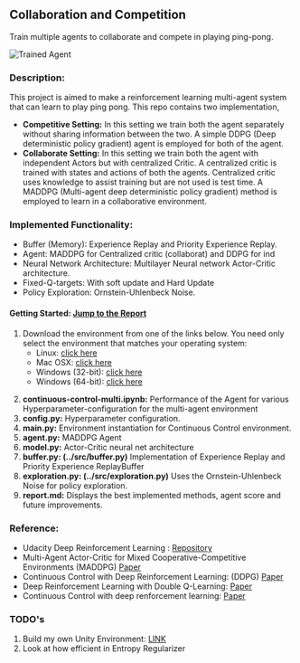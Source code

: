 [//]: # (Image References)

[image1]: https://user-images.githubusercontent.com/10624937/42135623-e770e354-7d12-11e8-998d-29fc74429ca2.gif "Trained Agent"

Collaboration and Competition
-----------

Train multiple agents to collaborate and compete in playing ping-pong.  

![Trained Agent][image1]

### Description:
This project is aimed to make a reinforcement learning multi-agent system that can learn to play ping pong. This repo contains two implementation, 
   * **Competitive Setting:** In this setting we train both the agent separately without sharing information between the two. A simple DDPG (Deep deterministic policy gradient) agent is employed for both of the agent.
   * **Collaborate Setting:** In this setting we train both the agent with independent Actors but with centralized Critic. A centralized critic is trained with states and actions of both the agents. Centralized critic uses knowledge to assist training but are not used is test time. A MADDPG (Multi-agent deep deterministic policy gradient) method is employed to learn in a collaborative environment.
   
### Implemented Functionality:
   * Buffer (Memory): Experience Replay and Priority Experience Replay.
   * Agent: MADDPG for Centralized critic (collaborat) and DDPG for ind
   * Neural Network Architecture: Multilayer Neural network Actor-Critic architecture.
   * Fixed-Q-targets: With soft update and Hard Update 
   * Policy Exploration: Ornstein-Uhlenbeck Noise.
   
#### Getting Started: [Jump to the Report](https://github.com/Sardhendu/DeepRL/blob/master/src/collab_compete/REPORT.md)
1. Download the environment from one of the links below.  You need only select the environment that matches your operating system:
    - Linux: [click here](https://s3-us-west-1.amazonaws.com/udacity-drlnd/P3/Tennis/Tennis_Linux.zip)
    - Mac OSX: [click here](https://s3-us-west-1.amazonaws.com/udacity-drlnd/P3/Tennis/Tennis.app.zip)
    - Windows (32-bit): [click here](https://s3-us-west-1.amazonaws.com/udacity-drlnd/P3/Tennis/Tennis_Windows_x86.zip)
    - Windows (64-bit): [click here](https://s3-us-west-1.amazonaws.com/udacity-drlnd/P3/Tennis/Tennis_Windows_x86_64.zip)
   
2) **continuous-control-multi.ipynb:** Performance of the Agent for various Hyperparameter-configuration for the multi-agent environment  
3) **config.py:** Hyperparameter configuration. 
4) **main.py:** Environment instantiation for Continuous Control environment. 
5) **agent.py:** MADDPG Agent
6) **model.py:** Actor-Critic neural net architecture
7) **buffer.py: (../src/buffer.py)** Implementation of Experience Replay and Priority Experience ReplayBuffer
8) **exploration.py: (../src/exploration.py)** Uses the Ornstein-Uhlenbeck Noise for policy exploration.
9) **report.md:** Displays the best implemented methods, agent score and future improvements.  

 
### Reference:
* Udacity Deep Reinforcement Learning : [Repository](https://github.com/udacity/deep-reinforcement-learning)
* Multi-Agent Actor-Critic for Mixed Cooperative-Competitive Environments (MADDPG) [Paper](https://arxiv.org/pdf/1706.02275.pdf)
* Continuous Control with Deep Reinforcement Learning: (DDPG) [Paper](https://arxiv.org/pdf/1509.02971.pdf)
* Deep Reinforcement Learning with Double Q-Learning: [Paper](https://arxiv.org/pdf/1509.06461.pdf) 
* Continuous Control with deep renforcement learning: [Paper](https://arxiv.org/abs/1509.02971)




### TODO's
1. Build my own Unity Environment: [LINK](https://github.com/Unity-Technologies/ml-agents/blob/master/docs/Getting-Started-with-Balance-Ball.md)
3. Look at how efficient in Entropy Regularizer
